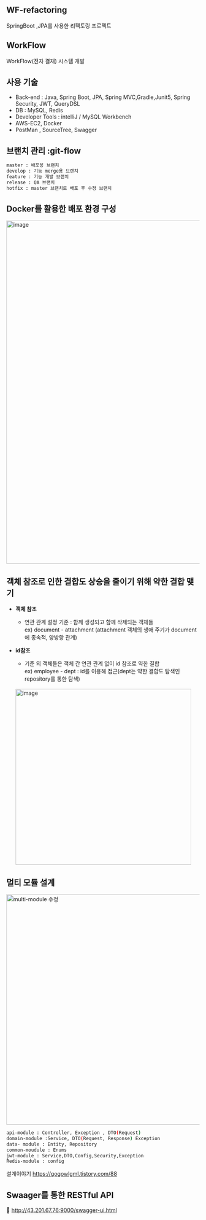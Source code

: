 ## WF-refactoring
SpringBoot ,JPA를 사용한 리팩토링 프로젝트
## WorkFlow 
WorkFlow(전자 결재) 시스템 개발

## 사용 기술
- Back-end : Java, Spring Boot, JPA, Spring MVC,Gradle,Junit5, Spring Security, JWT, QueryDSL
- DB : MySQL, Redis
- Developer Tools : intelliJ / MySQL Workbench
- AWS-EC2, Docker
- PostMan , SourceTree, Swagger

## 브랜치 관리 :git-flow
```sh
master : 배포용 브랜치
develop : 기능 merge용 브랜치
feature : 기능 개발 브랜치
release : QA 브랜치
hotfix : master 브랜치로 배포 후 수정 브랜치
```

## Docker를 활용한 배포 환경 구성
<img width="894" alt="image" src="https://github.com/CJIHEE/WF-refactoring/assets/110098108/0bfda94a-8c7f-41fc-8a87-8e7a748bd845">

## 객체 참조로 인한 결합도 상승을 줄이기 위해 약한 결합 맺기

- **객체 참조**
    
    - 연관 관계 설정 기준 : 함께 생성되고 함께 삭제되는 객체들<br>
    ex) document - attachment (attachment 객체의 생애 주기가 document에 종속적, 양방향 관계)
    
- **id참조**
    
    - 기준 외 객체들은 객체 간 연관 관계 없이 id 참조로 약한 결합<br>
    ex) employee - dept : id를 이용해 접근(dept는 약한 결합도 탐색인 repository를 통한 탐색)<br><br>
    <img width="458" alt="image" src="https://github.com/CJIHEE/WF-refactoring/assets/110098108/9078d670-2f3b-407a-94c4-0346064a8608">

## 멀티 모듈 설계

<img width="600" alt="multi-module 수정" src="https://github.com/CJIHEE/WF-refactoring/assets/110098108/5c483222-8ff8-49c1-b2d1-ccc69b1a1f33">

```sh
api-module : Controller, Exception , DTO(Request)
domain-module :Service, DTO(Request, Response) Exception
data- module : Entity, Repository
common-moudule : Enums
jwt-module : Service,DTO,Config,Security,Exception
Redis-module : config
```

설계이야기 https://gogowlgml.tistory.com/88

## Swaager를 통한 RESTful API 
📃 http://43.201.67.76:9000/swagger-ui.html

